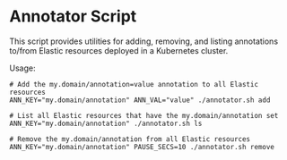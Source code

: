 Annotator Script
================

This script provides utilities for adding, removing, and listing annotations to/from Elastic resources deployed in a Kubernetes cluster.


Usage:

```
# Add the my.domain/annotation=value annotation to all Elastic resources
ANN_KEY="my.domain/annotation" ANN_VAL="value" ./annotator.sh add

# List all Elastic resources that have the my.domain/annotation set
ANN_KEY="my.domain/annotation" ./annotator.sh ls

# Remove the my.domain/annotation from all Elastic resources
ANN_KEY="my.domain/annotation" PAUSE_SECS=10 ./annotator.sh remove
```
